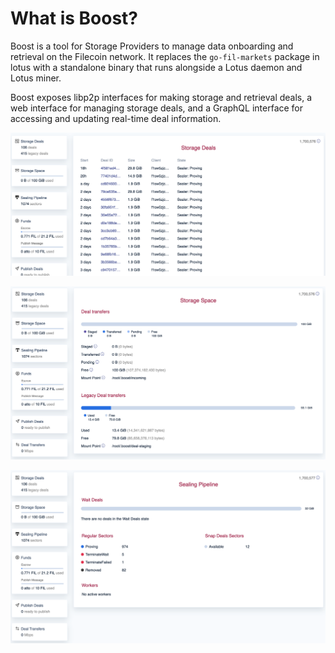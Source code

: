 # What is Boost?

Boost is a tool for Storage Providers to manage data onboarding and retrieval on the Filecoin network. It replaces the `go-fil-markets` package in lotus with a standalone binary that runs alongside a Lotus daemon and Lotus miner.

Boost exposes libp2p interfaces for making storage and retrieval deals, a web interface for managing storage deals, and a GraphQL interface for accessing and updating real-time deal information.

![Storage Deals screen](<.gitbook/assets/Boost - storage deals.png>)

![Storage Space screen](<.gitbook/assets/Boost - storage space.png>)

![Sealing Pipeline screen](<.gitbook/assets/Boost - sealing pipeline.png>)
